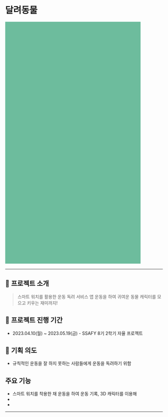 # 달려동물

![달려동물](readme_asset/달려동물.gif)

---

## :dog: 프로젝트 소개
> 스마트 워치를 활용한 운동 독려 서비스 앱
> 운동을 하여 귀여운 동물 캐릭터를 모으고 키우는 재미까지!


## :date: 프로젝트 진행 기간

- 2023.04.10(월) ~ 2023.05.19(금) - SSAFY 8기 2학기 자율 프로젝트


## :thinking: 기획 의도

- 규칙적인 운동을 잘 하지 못하는 사람들에게 운동을 독려하기 위함  


## 주요 기능

- 스마트 워치를 착용한 채 운동을 하여 운동 기록, 3D 캐릭터를 이용해 
- 
- 


---

